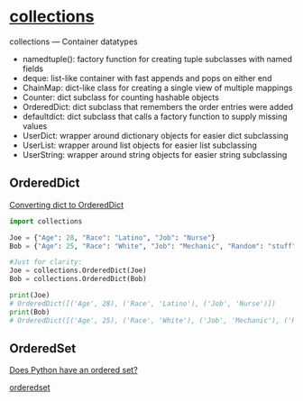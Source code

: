 # [collections](https://docs.python.org/3/library/collections.html)

collections — Container datatypes

- namedtuple(): factory function for creating tuple subclasses with named fields  
- deque: list-like container with fast appends and pops on either end  
- ChainMap: dict-like class for creating a single view of multiple mappings  
- Counter: dict subclass for counting hashable objects  
- OrderedDict: dict subclass that remembers the order entries were added  
- defaultdict: dict subclass that calls a factory function to supply missing values  
- UserDict: wrapper around dictionary objects for easier dict subclassing  
- UserList: wrapper around list objects for easier list subclassing  
- UserString: wrapper around string objects for easier string subclassing  

## OrderedDict

[Converting dict to OrderedDict](https://stackoverflow.com/questions/15711755/converting-dict-to-ordereddict)

```Python
import collections

Joe = {"Age": 28, "Race": "Latino", "Job": "Nurse"}
Bob = {"Age": 25, "Race": "White", "Job": "Mechanic", "Random": "stuff"}

#Just for clarity:
Joe = collections.OrderedDict(Joe)
Bob = collections.OrderedDict(Bob)

print(Joe)
# OrderedDict([('Age', 28), ('Race', 'Latino'), ('Job', 'Nurse')])
print(Bob)
# OrderedDict([('Age', 25), ('Race', 'White'), ('Job', 'Mechanic'), ('Random', 'stuff')])
```

## OrderedSet

[Does Python have an ordered set?](https://stackoverflow.com/questions/1653970/does-python-have-an-ordered-set)

[orderedset](https://pypi.org/project/orderedset/)
